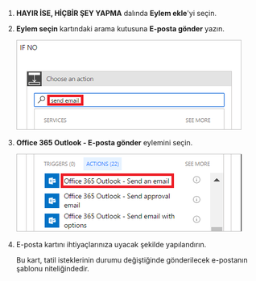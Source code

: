 1. **HAYIR İSE, HİÇBİR ŞEY YAPMA** dalında **Eylem ekle**'yi seçin.
2. **Eylem seçin** kartındaki arama kutusuna **E-posta gönder** yazın.
   
    ![E-posta eylemini arayın](media/modern-approvals/search-send-email-no.png)
3. **Office 365 Outlook - E-posta gönder** eylemini seçin.
   
    ![E-posta gönder eylemini seçin](media/modern-approvals/select-send-email-no.png)
4. E-posta kartını ihtiyaçlarınıza uyacak şekilde yapılandırın.
   
     Bu kart, tatil isteklerinin durumu değiştiğinde gönderilecek e-postanın şablonu niteliğindedir.

